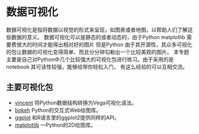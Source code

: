 # 数据可视化
数据可视化是指将数据以视觉的形式来呈现，如图表或者地图，以帮助人们了解这些数据的意义。
数据可视化可以是静态的或者动态的，由于Python matplotlib 需要费很大的时间才能得出相对好的图片
但是Python 由于其开源性，其众多可视化的包让数据的可视化变得简单、而且分分钟勾勒出一个比较美观的图片。
本专题主要是自己对Python中几个比较强大的可视化包进行练习。由于采用的是notebook 其可读性较强，能够给带你轻松入门，
有这么经验的可以互相交流。
## 主要可视化包
- [vincent](https://github.com/wrobstory/vincent)  将Python数据结构转换为Vega可视化语法。
- [bokeh](https://github.com/bokeh/bokeh)          Python的交互式Web绘图库。
- [ggplot](http://yhat.github.io/ggplot/)            和R语言里的ggplot2提供同样的API。
- [matplotlib](http://matplotlib.org/) —Python的2D绘图库。